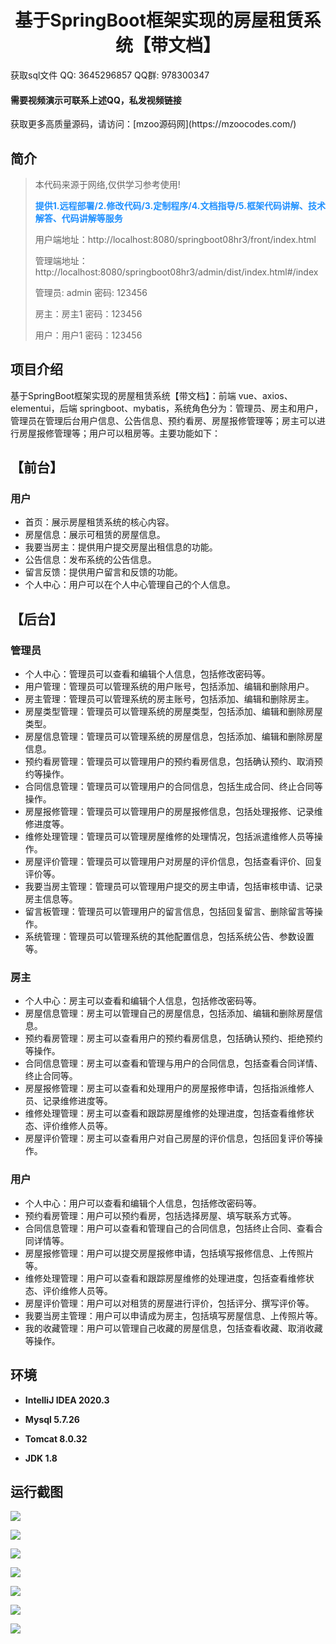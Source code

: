 <h1 align="center">基于SpringBoot框架实现的房屋租赁系统【带文档】</h1></p>

<p> 获取sql文件 QQ: 3645296857 QQ群: 978300347 </p>
<h4> 需要视频演示可联系上述QQ，私发视频链接 </h4>
<p> 获取更多高质量源码，请访问：[mzoo源码网](https://mzoocodes.com/)</p>

## 简介

> 本代码来源于网络,仅供学习参考使用!
>
> <b style="color: dodgerblue"> 提供1.远程部署/2.修改代码/3.定制程序/4.文档指导/5.框架代码讲解、技术解答、代码讲解等服务 </b>
>
> 用户端地址：http://localhost:8080/springboot08hr3/front/index.html
> 
> 管理端地址：http://localhost:8080/springboot08hr3/admin/dist/index.html#/index
>
> 管理员: admin 密码: 123456
> 
> 房主：房主1 密码：123456
> 
> 用户：用户1 密码：123456
>

## 项目介绍

基于SpringBoot框架实现的房屋租赁系统【带文档】：前端 vue、axios、elementui，后端 springboot、mybatis，系统角色分为：管理员、房主和用户，管理员在管理后台用户信息、公告信息、预约看房、房屋报修管理等；房主可以进行房屋报修管理等；用户可以租房等。主要功能如下：

## 【前台】
### 用户
- 首页：展示房屋租赁系统的核心内容。
- 房屋信息：展示可租赁的房屋信息。
- 我要当房主：提供用户提交房屋出租信息的功能。
- 公告信息：发布系统的公告信息。
- 留言反馈：提供用户留言和反馈的功能。
- 个人中心：用户可以在个人中心管理自己的个人信息。

## 【后台】
### 管理员

- 个人中心：管理员可以查看和编辑个人信息，包括修改密码等。
- 用户管理：管理员可以管理系统的用户账号，包括添加、编辑和删除用户。
- 房主管理：管理员可以管理系统的房主账号，包括添加、编辑和删除房主。
- 房屋类型管理：管理员可以管理系统的房屋类型，包括添加、编辑和删除房屋类型。
- 房屋信息管理：管理员可以管理系统的房屋信息，包括添加、编辑和删除房屋信息。
- 预约看房管理：管理员可以管理用户的预约看房信息，包括确认预约、取消预约等操作。
- 合同信息管理：管理员可以管理用户的合同信息，包括生成合同、终止合同等操作。
- 房屋报修管理：管理员可以管理用户的房屋报修信息，包括处理报修、记录维修进度等。
- 维修处理管理：管理员可以管理房屋维修的处理情况，包括派遣维修人员等操作。
- 房屋评价管理：管理员可以管理用户对房屋的评价信息，包括查看评价、回复评价等。
- 我要当房主管理：管理员可以管理用户提交的房主申请，包括审核申请、记录房主信息等。
- 留言板管理：管理员可以管理用户的留言信息，包括回复留言、删除留言等操作。
- 系统管理：管理员可以管理系统的其他配置信息，包括系统公告、参数设置等。

### 房主

- 个人中心：房主可以查看和编辑个人信息，包括修改密码等。
- 房屋信息管理：房主可以管理自己的房屋信息，包括添加、编辑和删除房屋信息。
- 预约看房管理：房主可以查看用户的预约看房信息，包括确认预约、拒绝预约等操作。
- 合同信息管理：房主可以查看和管理与用户的合同信息，包括查看合同详情、终止合同等。
- 房屋报修管理：房主可以查看和处理用户的房屋报修申请，包括指派维修人员、记录维修进度等。
- 维修处理管理：房主可以查看和跟踪房屋维修的处理进度，包括查看维修状态、评价维修人员等。
- 房屋评价管理：房主可以查看用户对自己房屋的评价信息，包括回复评价等操作。

### 用户
- 个人中心：用户可以查看和编辑个人信息，包括修改密码等。
- 预约看房管理：用户可以预约看房，包括选择房屋、填写联系方式等。
- 合同信息管理：用户可以查看和管理自己的合同信息，包括终止合同、查看合同详情等。
- 房屋报修管理：用户可以提交房屋报修申请，包括填写报修信息、上传照片等。
- 维修处理管理：用户可以查看和跟踪房屋维修的处理进度，包括查看维修状态、评价维修人员等。
- 房屋评价管理：用户可以对租赁的房屋进行评价，包括评分、撰写评价等。
- 我要当房主管理：用户可以申请成为房主，包括填写房屋信息、上传照片等。
- 我的收藏管理：用户可以管理自己收藏的房屋信息，包括查看收藏、取消收藏等操作。

## 环境

- <b>IntelliJ IDEA 2020.3</b>

- <b>Mysql 5.7.26</b>

- <b>Tomcat 8.0.32</b>

- <b>JDK 1.8</b>


## 运行截图
![](screenshot/1.png)

![](screenshot/2.png)

![](screenshot/3.png)

![](screenshot/4.png)

![](screenshot/5.png)

![](screenshot/6.png)

![](screenshot/7.png)
